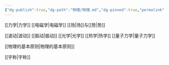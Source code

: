 ```yaml
---
{"dg-publish":true,"dg-path":"物理/物理.md","dg-pinned":true,"permalink":"/物理/物理/","pinned":true,"dgPassFrontmatter":true,"noteIcon":"","created":"2024-05-21T15:20:28.469+08:00","updated":"2024-08-28T20:04:22.445+08:00"}
---
```


[[力学\|力学]]
[[电磁学\|电磁学]]
[[场\|场]]与[[势\|势]]

[[波动\|波动]]
[[振动\|振动]]
[[光学\|光学]]
[[热学\|热学]]
[[量子力学\|量子力学]]

[[物理的基本原则\|物理的基本原则]]

[[宇称\|宇称]]






